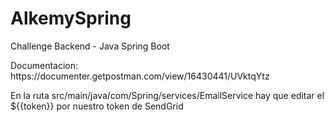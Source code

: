 # AlkemySpring
Challenge Backend - Java Spring Boot
<p>Documentacion: https://documenter.getpostman.com/view/16430441/UVktqYtz</p>
<p>En la ruta src/main/java/com/Spring/services/EmailService hay que editar el ${{token}} por nuestro token de SendGrid </p>
